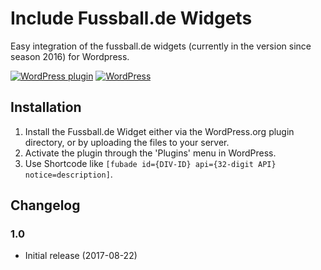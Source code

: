 # Include Fussball.de Widgets #

Easy integration of the fussball.de widgets (currently in the version since season 2016) for Wordpress.

[![WordPress plugin](https://img.shields.io/github/release/mheob/include-fussball-de-widgets.svg?style=flat-square)](https://github.com/mheob/include-fussball-de-widgets/releases)
[![WordPress](https://img.shields.io/wordpress/v/akismet.svg?style=flat-square)]()

## Installation ##
1. Install the Fussball.de Widget either via the WordPress.org plugin directory, or by uploading the files to your server.
1. Activate the plugin through the 'Plugins' menu in WordPress.
1. Use Shortcode like `[fubade id={DIV-ID} api={32-digit API} notice=description]`.

## Changelog ##
### 1.0 ###
* Initial release (2017-08-22)
